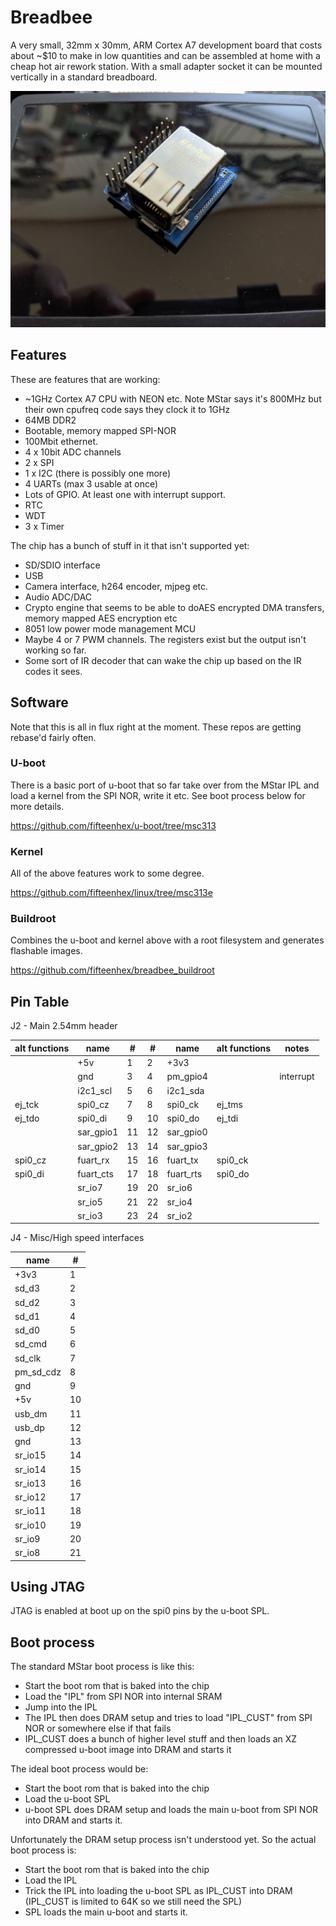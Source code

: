 # Breadbee

A very small, 32mm x 30mm, ARM Cortex A7 development board that costs about ~$10
to make in low quantities and can be assembled at home with a cheap hot air rework
station. With a small adapter socket it can be mounted vertically in a standard breadboard.

![Breadbee number one](photos/jackside_small.jpg)

## Features

These are features that are working:

- ~1GHz Cortex A7 CPU with NEON etc. Note MStar says it's 800MHz but their own cpufreq code says they clock it to 1GHz
- 64MB DDR2
- Bootable, memory mapped SPI-NOR
- 100Mbit ethernet.
- 4 x 10bit ADC channels
- 2 x SPI
- 1 x I2C (there is possibly one more)
- 4 UARTs (max 3 usable at once)
- Lots of GPIO. At least one with interrupt support.
- RTC
- WDT
- 3 x Timer

 The chip has a bunch of stuff in it that isn't supported yet:
 
 - SD/SDIO interface
 - USB
 - Camera interface, h264 encoder, mjpeg etc.
 - Audio ADC/DAC
 - Crypto engine that seems to be able to doAES encrypted DMA transfers, memory mapped AES encryption etc
 - 8051 low power mode management MCU
 - Maybe 4 or 7 PWM channels. The registers exist but the output isn't working so far.
 - Some sort of IR decoder that can wake the chip up based on the IR codes it sees.

## Software

Note that this is all in flux right at the moment. These repos are getting rebase'd fairly often.

### U-boot

There is a basic port of u-boot that so far take over from the MStar IPL and load a kernel from the SPI NOR, write it etc.
See boot process below for more details.

https://github.com/fifteenhex/u-boot/tree/msc313

### Kernel

All of the above features work to some degree.

https://github.com/fifteenhex/linux/tree/msc313e

### Buildroot

Combines the u-boot and kernel above with a root filesystem and generates flashable images.

https://github.com/fifteenhex/breadbee_buildroot

## Pin Table

J2 - Main 2.54mm header

| alt functions |    name   |  # |  # |   name    | alt functions |   notes   |
|---------------|-----------|----|----|-----------|---------------|-----------|
|               |    +5v    |  1 | 2  |   +3v3    |               |           |
|               |    gnd    |  3 | 4  | pm_gpio4  |               | interrupt |
|               | i2c1_scl  |  5 | 6  | i2c1_sda  |               |           |
|     ej_tck    | spi0_cz   |  7 | 8  | spi0_ck   |    ej_tms     |           |
|     ej_tdo    | spi0_di   |  9 | 10 | spi0_do   |    ej_tdi     |           |
|               | sar_gpio1 | 11 | 12 | sar_gpio0 |               |           |
|               | sar_gpio2 | 13 | 14 | sar_gpio3 |               |           |
|    spi0_cz    | fuart_rx  | 15 | 16 | fuart_tx  |    spi0_ck    |           |
|    spi0_di    | fuart_cts | 17 | 18 | fuart_rts |    spi0_do    |           |
|               | sr_io7    | 19 | 20 | sr_io6    |               |           |
|               | sr_io5    | 21 | 22 | sr_io4    |               |           |
|               | sr_io3    | 23 | 24 | sr_io2    |               |           |

J4 - Misc/High speed interfaces

| name      | #  |
|-----------|----|
| +3v3      | 1  |
| sd_d3     | 2  |
| sd_d2     | 3  |
| sd_d1     | 4  |
| sd_d0     | 5  |
| sd_cmd    | 6  |
| sd_clk    | 7  |
| pm_sd_cdz | 8  | 
| gnd       | 9  |
| +5v       | 10 |
| usb_dm    | 11 |
| usb_dp    | 12 | 
| gnd       | 13 |
| sr_io15   | 14 |
| sr_io14   | 15 |
| sr_io13   | 16 |
| sr_io12   | 17 |
| sr_io11   | 18 |
| sr_io10   | 19 |
| sr_io9    | 20 |
| sr_io8    | 21 |

## Using JTAG

JTAG is enabled at boot up on the spi0 pins by the u-boot SPL.

## Boot process

The standard MStar boot process is like this:
- Start the boot rom that is baked into the chip
- Load the "IPL" from SPI NOR into internal SRAM
- Jump into the IPL
- The IPL then does DRAM setup and tries to load "IPL_CUST" from SPI NOR or somewhere else if that fails
- IPL_CUST does a bunch of higher level stuff and then loads an XZ compressed u-boot image into DRAM and starts it

The ideal boot process would be:

- Start the boot rom that is baked into the chip
- Load the u-boot SPL
- u-boot SPL does DRAM setup and loads the main u-boot from SPI NOR into DRAM and starts it.

Unfortunately the DRAM setup process isn't understood yet. So the actual boot process is:

- Start the boot rom that is baked into the chip
- Load the IPL
- Trick the IPL into loading the u-boot SPL as IPL_CUST into DRAM (IPL_CUST is limited to 64K so we still need the SPL)
- SPL loads the main u-boot and starts it.
